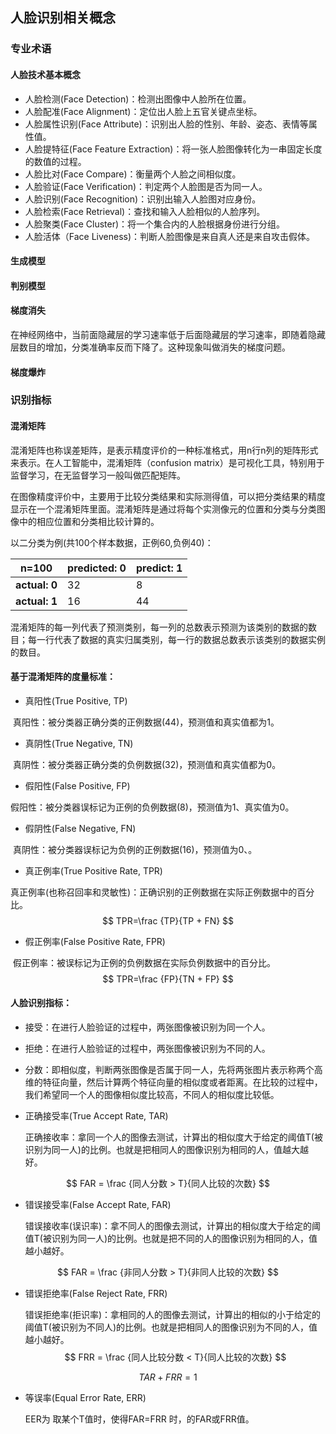 ## 人脸识别相关概念

### 专业术语

#### 人脸技术基本概念

- 人脸检测(Face Detection)：检测出图像中人脸所在位置。
- 人脸配准(Face Alignment)：定位出人脸上五官关键点坐标。
- 人脸属性识别(Face Attribute)：识别出人脸的性别、年龄、姿态、表情等属性值。
- 人脸提特征(Face Feature Extraction)：将一张人脸图像转化为一串固定长度的数值的过程。
- 人脸比对(Face Compare)：衡量两个人脸之间相似度。
- 人脸验证(Face Verification)：判定两个人脸图是否为同一人。
- 人脸识别(Face Recognition)：识别出输入人脸图对应身份。
- 人脸检索(Face Retrieval)：查找和输入人脸相似的人脸序列。
- 人脸聚类(Face Cluster)：将一个集合内的人脸根据身份进行分组。
- 人脸活体（Face Liveness)：判断人脸图像是来自真人还是来自攻击假体。

#### 生成模型

#### 判别模型

#### 梯度消失

​        在神经网络中，当前面隐藏层的学习速率低于后面隐藏层的学习速率，即随着隐藏层数目的增加，分类准确率反而下降了。这种现象叫做消失的梯度问题。

#### 梯度爆炸

### 识别指标

#### 混淆矩阵

​		混淆矩阵也称误差矩阵，是表示精度评价的一种标准格式，用n行n列的矩阵形式来表示。在人工智能中，混淆矩阵（confusion matrix）是可视化工具，特别用于监督学习，在无监督学习一般叫做匹配矩阵。

​		在图像精度评价中，主要用于比较分类结果和实际测得值，可以把分类结果的精度显示在一个混淆矩阵里面。混淆矩阵是通过将每个实测像元的位置和分类与分类图像中的相应位置和分类相比较计算的。

以二分类为例(共100个样本数据，正例60,负例40)：

| n=100         | predicted: 0 | predict: 1 |
| ------------- | ------------ | ---------- |
| **actual: 0** | 32           | 8          |
| **actual: 1** | 16           | 44         |

​		混淆矩阵的每一列代表了预测类别，每一列的总数表示预测为该类别的数据的数目；每一行代表了数据的真实归属类别，每一行的数据总数表示该类别的数据实例的数目。

#### 基于混淆矩阵的度量标准：

- 真阳性(True Positive, TP)

​		真阳性：被分类器正确分类的正例数据(44)，预测值和真实值都为1。

- 真阴性(True Negative, TN)

​		真阴性：被分类器正确分类的负例数据(32)，预测值和真实值都为0。

- 假阳性(False Positive, FP)

​		假阳性：被分类器误标记为正例的负例数据(8)，预测值为1、真实值为0。

- 假阴性(False Negative, FN)

​		真阴性：被分类器误标记为负例的正例数据(16)，预测值为0、。

- 真正例率(True Positive Rate, TPR)

​		真正例率(也称召回率和灵敏性)：正确识别的正例数据在实际正例数据中的百分比。
$$
TPR=\frac {TP}{TP + FN}
$$

- 假正例率(False Positive Rate, FPR)

​		假正例率：被误标记为正例的负例数据在实际负例数据中的百分比。
$$
TPR=\frac {FP}{TN + FP}
$$


#### 人脸识别指标：

- 接受：在进行人脸验证的过程中，两张图像被识别为同一个人。
- 拒绝：在进行人脸验证的过程中，两张图像被识别为不同的人。
- 分数：即相似度，判断两张图像是否属于同一人，先将两张图片表示称两个高维的特征向量，然后计算两个特征向量的相似度或者距离。在比较的过程中，我们希望同一个人的图像相似度比较高，不同人的相似度比较低。

- 正确接受率(True Accept Rate, TAR)

  正确接收率：拿同一个人的图像去测试，计算出的相似度大于给定的阈值T(被识别为同一人)的比例。也就是把相同人的图像识别为相同的人，值越大越好。

$$
FAR = \frac {同人分数 > T}{同人比较的次数}
$$

- 错误接受率(False Accept Rate, FAR)

  错误接收率(误识率)：拿不同人的图像去测试，计算出的相似度大于给定的阈值T(被识别为同一人)的比例。也就是把不同的人的图像识别为相同的人，值越小越好。

$$
FAR = \frac {非同人分数 > T}{非同人比较的次数}
$$

- 错误拒绝率(False Reject Rate, FRR)

  错误拒绝率(拒识率)：拿相同的人的图像去测试，计算出的相似的小于给定的阈值T(被识别为不同人)的比例。也就是把相同人的图像识别为不同的人，值越小越好。
  $$
  FRR = \frac {同人比较分数 < T}{同人比较的次数}
  $$

$$
TAR + FRR = 1
$$

- 等误率(Equal Error Rate, ERR)

  EER为 取某个T值时，使得FAR=FRR 时，的FAR或FRR值。

